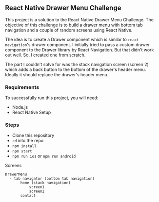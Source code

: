 ## React Native Drawer Menu Challenge

This project is a solution to the React Native Drawer Menu Challenge. The objective of this challenge is to build a drawer menu with bottom tab navigation and a couple of random screens using React Native.

The idea is to create a Drawer component which is similar to `react-navigation`'s drawer component. I initially tried to pass a custom drawer component to the Drawer library by React Navigation. But that didn't work out well. So, I created one from scratch.

The part I couldn't solve for was the stack navigation screen (screen 2) which adds a back button to the bottom of the drawer's header menu. Ideally it should replace the drawer's header menu.

### Requirements

To successfully run this project, you will need:

- Node.js
- React Native Setup

### Steps

- Clone this repository
- `cd` into the repo
- `npm install`
- `npm start`
- `npm run ios` or `npm run android`

Screens

```
DrawerMenu
  - tab navigator (bottom tab navigation)
       home (stack navigation)
           screen1
           screen2
       contact
```
